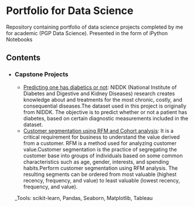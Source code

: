 # Portfolio for Data Science
Repository containing portfolio of data science projects completed by me for academic (PGP Data Science). Presented in the form of iPython Notebooks

## Contents

- ### Capstone Projects

	- [Predicting one has diabetics or not](https://github.com/sayarsamanta/Data-Science-Projects/blob/main/Healthcare%20Diabetics/healthcare_pgp_sayar_samanta.ipynb): NIDDK (National Institute of Diabetes and Digestive and Kidney Diseases) research creates knowledge about and treatments for the most chronic, costly, and consequential diseases.The dataset used in this project is originally from NIDDK. The objective is to predict whether or not a patient has diabetes, based on certain diagnostic measurements included in the dataset.
	- [Customer segmentation using RFM and Cohort analysis](https://github.com/sayarsamanta/Data-Science-Projects/blob/main/Retail%20Analysys/retail_sayar_pgp_capstone.ipynb): It is a critical requirement for business to understand the value derived from a customer. RFM is a method used for analyzing customer value.Customer segmentation is the practice of segregating the customer base into groups of individuals based on some common characteristics such as age, gender, interests, and spending habits.Perform customer segmentation using RFM analysis. The resulting segments can be ordered from most valuable (highest recency, frequency, and value) to least valuable (lowest recency, frequency, and value).

	_Tools: scikit-learn, Pandas, Seaborn, Matplotlib, Tableau



